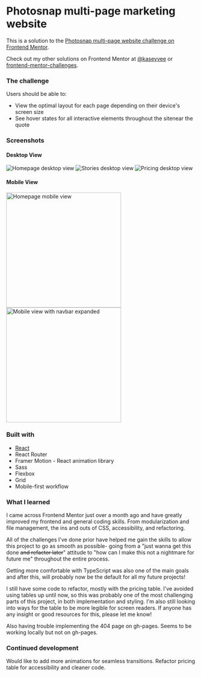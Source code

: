 # Photosnap multi-page marketing website

This is a solution to the [Photosnap multi-page website challenge on Frontend Mentor](https://www.frontendmentor.io/challenges/photosnap-multipage-website-nMDSrNmNW).

Check out my other solutions on Frontend Mentor at [@kaseyvee](https://www.frontendmentor.io/profile/kaseyvee) or [frontend-mentor-challenges](https://github.com/kaseyvee/frontend-mentor-challenges).

### The challenge

Users should be able to:

- View the optimal layout for each page depending on their device's screen size
- See hover states for all interactive elements throughout the sitenear the quote

### Screenshots

#### Desktop View
![Homepage desktop view](https://i.imgur.com/bwT4rL3.png)
![Stories desktop view](https://i.imgur.com/EpTegDF.png)
![Pricing desktop view](https://i.imgur.com/S3PaH3i.png)

#### Mobile View
<p float="left">
  <img src="https://i.imgur.com/Fcl19UC.png" alt="Homepage mobile view" width="305">
  <img src="https://i.imgur.com/AmwxZNp.png" alt="Mobile view with navbar expanded" width="305">
</p>

### Built with

- [React](https://reactjs.org/)
- React Router
- Framer Motion - React animation library
- Sass
- Flexbox
- Grid
- Mobile-first workflow

### What I learned

I came across Frontend Mentor just over a month ago and have greatly improved my frontend and general coding skills. From modularization and file management, the ins and outs of CSS, accessibility, and refactoring.

All of the challenges I've done prior have helped me gain the skills to allow this project to go as smooth as possible- going from a "just wanna get this done ~~and refactor later~~" attitude to "how can I make this not a nightmare for future me" throughout the entire process.

Getting more comfortable with TypeScript was also one of the main goals and after this, will probably now be the default for all my future projects!

I still have some code to refactor, mostly with the pricing table. I've avoided using tables up until now, so this was probably one of the most challenging parts of this project, in both implementation and styling. I'm also still looking into ways for the table to be more legible for screen readers. If anyone has any insight or good resources for this, please let me know!

Also having trouble implementing the 404 page on gh-pages. Seems to be working locally but not on gh-pages.

### Continued development

Would like to add more animations for seamless transitions. Refactor pricing table for accessibility and cleaner code.